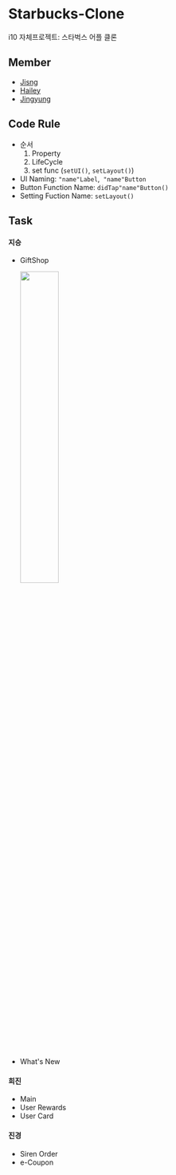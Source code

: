 # Starbucks-Clone
i10 자체프로젝트: 스타벅스 어플 클론

## Member
- [Jisng](https://github.com/jisng)
- [Hailey](https://github.com/foxwavez)
- [Jingyung](https://github.com/jingyungkim)

## Code Rule
- 순서
  1. Property
  2. LifeCycle
  3. set func (`setUI()`, `setLayout()`)
- UI Naming: `"name"Label`,` "name"Button`
- Button Function Name: `didTap"name"Button()`
- Setting Fuction Name: `setLayout()`

## Task
#### 지승
- GiftShop

  <p>
    <img src="gif/GiftShop.gif" width="40%">
  </p>

  

- What's New
#### 희진
- Main
- User Rewards
- User Card
#### 진경
- Siren Order
- e-Coupon
